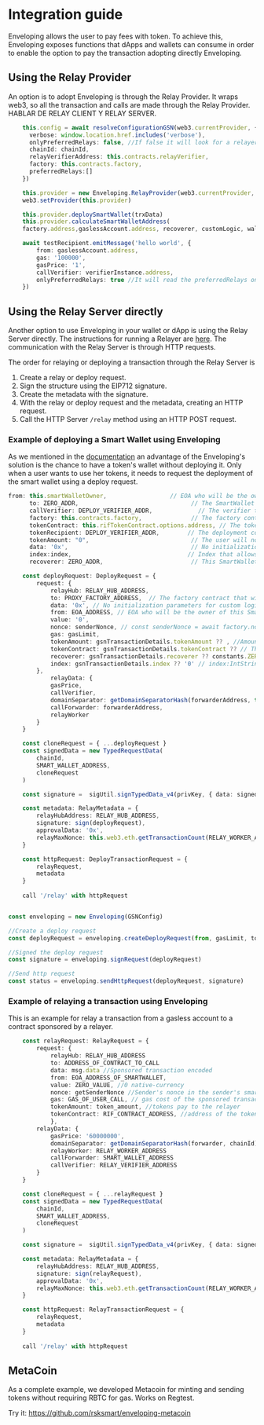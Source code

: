 # Integration guide

Enveloping allows the user to pay fees with token. To achieve this, Enveloping exposes functions that dApps and wallets can consume in order to enable the option to pay the transaction adopting directly Enveloping.

## Using the Relay Provider

An option is to adopt Enveloping is through the Relay Provider. It wraps web3, so all the transaction and calls are made through the Relay Provider. HABLAR DE RELAY CLIENT Y RELAY SERVER.

```typescript
    this.config = await resolveConfigurationGSN(web3.currentProvider, {
      verbose: window.location.href.includes('verbose'),
      onlyPreferredRelays: false, //If false it will look for a relayer, if true it reads preferred Relays
      chainId: chainId,
      relayVerifierAddress: this.contracts.relayVerifier,
      factory: this.contracts.factory,
      preferredRelays:[]
    })

    this.provider = new Enveloping.RelayProvider(web3.currentProvider, this.config)
    web3.setProvider(this.provider)

    this.provider.deploySmartWallet(trxData)
    this.provider.calculateSmartWalletAddress(
    factory.address,gaslessAccount.address, recoverer, customLogic, walletIndex, bytecodeHash)

    await testRecipient.emitMessage('hello world', {
        from: gaslessAccount.address,
        gas: '100000',
        gasPrice: '1',
        callVerifier: verifierInstance.address,
        onlyPreferredRelays: true //It will read the preferredRelays on the config.
    })
```

## Using the Relay Server directly

Another option to use Enveloping in your wallet or dApp is using the Relay Server directly. The instructions for running a Relayer are [here](docs/launching_enveloping.md). The communication with the Relay Server is through HTTP requests.

The order for relaying or deploying a transaction through the Relay Server is
1. Create a relay or deploy request.
2. Sign the structure using the EIP712 signature.
3. Create the metadata with the signature.
4. With the relay or deploy request and the metadata, creating an HTTP request.
5. Call the HTTP Server `/relay` method using an HTTP POST request.


### Example of deploying a Smart Wallet using Enveloping

As we mentioned in the [documentation]() an advantage of the Enveloping's solution is the chance to have a token's wallet without deploying it. Only when a user wants to use her tokens, it needs to request the deployment of the smart wallet using a deploy request.




```typescript
from: this.smartWalletOwner,                  // EOA who will be the owner of this SmartWallet
      to: ZERO_ADDR,                                // The SmartWallet will not have custom logic
      callVerifier: DEPLOY_VERIFIER_ADDR,             // The verifier that will verify the transaction
      factory: this.contracts.factory,              // The factory contract that will create the SmartWallet proxy
      tokenContract: this.rifTokenContract.options.address, // The token the user will use to pay for the SmartWallet deploy 
      tokenRecipient: DEPLOY_VERIFIER_ADDR,        // The deployment cost will be paid in tokens to this paymaster
      tokenAmount: "0",                             // The user will no pay RIF tokens for the deployment
      data: '0x',                                   // No initialization params for custom logic
      index:index,                                 // Index that allows the user to create multiple SmartWallets
      recoverer: ZERO_ADDR,                         // This SmartWallet instance will not hace recovery support,

    const deployRequest: DeployRequest = {
        request: {
            relayHub: RELAY_HUB_ADDRESS,
            to: PROXY_FACTORY_ADDRESS,  // The factory contract that will create the SmartWallet proxy
            data: '0x', // No initialization parameters for custom logic
            from: EOA_ADDRESS, // EOA who will be the owner of this SmartWallet
            value: '0',
            nonce: senderNonce, // const senderNonce = await factory.nonce(from)
            gas: gasLimit,
            tokenAmount: gsnTransactionDetails.tokenAmount ?? , //Amount of tokens paid for the deployment, can be 0 if the deploy is subsidized
            tokenContract: gsnTransactionDetails.tokenContract ?? // The token the user will use to pay for the SmartWallet deploy 
            recoverer: gsnTransactionDetails.recoverer ?? constants.ZERO_ADDRESS, //Optional recoverer account/contract, can be address(0)
            index: gsnTransactionDetails.index ?? '0' // index:IntString => Numeric value used to generate several SW instances using the same paramaters defined above
        },
            relayData: {
            gasPrice,
            callVerifier,
            domainSeparator: getDomainSeparatorHash(forwarderAddress, this.accountManager.chainId),
            callForwarder: forwarderAddress,
            relayWorker
        }
    }

    const cloneRequest = { ...deployRequest }
    const signedData = new TypedRequestData(
        chainId,
        SMART_WALLET_ADDRESS,
        cloneRequest
    )

    const signature =  sigUtil.signTypedData_v4(privKey, { data: signedData })

    const metadata: RelayMetadata = {
        relayHubAddress: RELAY_HUB_ADDRESS,
        signature: sign(deployRequest),
        approvalData: '0x',
        relayMaxNonce: this.web3.eth.getTransactionCount(RELAY_WORKER_ADDRESS, defaultBlock) + (0 || 3)
    }

    const httpRequest: DeployTransactionRequest = {
        relayRequest,
        metadata
    }
    ​
    call '/relay' with httpRequest


const enveloping = new Enveloping(GSNConfig)   

//Create a deploy request
const deployRequest = enveloping.createDeployRequest(from, gasLimit, tokenContract, tokenAmount, index)

//Signed the deploy request
const signature = enveloping.signRequest(deployRequest)

//Send http request
const status = enveloping.sendHttpRequest(deployRequest, signature)
```

### Example of relaying a transaction using Enveloping

This is an example for relay a transaction from a gasless account to a contract sponsored by a relayer.

```typescript
    const relayRequest: RelayRequest = {
        request: {
            relayHub: RELAY_HUB_ADDRESS
            to: ADDRESS_OF_CONTRACT_TO_CALL 
            data: msg.data //Sponsored transaction encoded
            from: EOA_ADDRESS_OF_SMARTWALLET,
            value: ZERO_VALUE, //0 native-currency
            nonce: getSenderNonce //Sender's nonce in the sender's smart wallet.
            gas: GAS_OF_USER_CALL, // gas cost of the sponsored transaction
            tokenAmount: token_amount, //tokens pay to the relayer
            tokenContract: RIF_CONTRACT_ADDRESS, //address of the token's contract
            },
        relayData: {
            gasPrice: '60000000',
            domainSeparator: getDomainSeparatorHash(forwarder, chainId)
            relayWorker: RELAY_WORKER_ADDRESS
            callForwarder: SMART_WALLET_ADDRESS
            callVerifier: RELAY_VERIFIER_ADDRESS
        }
    }

    const cloneRequest = { ...relayRequest }
    const signedData = new TypedRequestData(
        chainId,
        SMART_WALLET_ADDRESS,
        cloneRequest
    )

    const signature =  sigUtil.signTypedData_v4(privKey, { data: signedData })

    const metadata: RelayMetadata = {
        relayHubAddress: RELAY_HUB_ADDRESS,
        signature: sign(relayRequest),
        approvalData: '0x',
        relayMaxNonce: this.web3.eth.getTransactionCount(RELAY_WORKER_ADDRESS, defaultBlock) + (0 || 3)
    }

    const httpRequest: RelayTransactionRequest = {
        relayRequest,
        metadata
    }
    ​
    call '/relay' with httpRequest
```

## MetaCoin

As a complete example, we developed Metacoin for minting and sending tokens without requiring RBTC for gas. Works on Regtest.

Try it: https://github.com/rsksmart/enveloping-metacoin